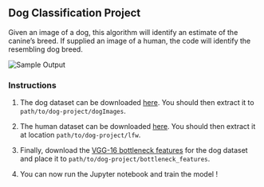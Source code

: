 [//]: # (Image References)

[image1]: ./images/sample_dog_output.png "Sample Output"
[image2]: ./images/vgg16_model.png "VGG-16 Model Keras Layers"
[image3]: ./images/vgg16_model_draw.png "VGG16 Model Figure"


## Dog Classification Project

Given an image of a dog, this algorithm will identify an estimate of the canine’s breed. If supplied an image of a human, the code will identify the resembling dog breed.  

![Sample Output][image1]

### Instructions

1. The dog dataset can be downloaded [here](https://s3-us-west-1.amazonaws.com/udacity-aind/dog-project/dogImages.zip). You should then extract it to `path/to/dog-project/dogImages`. 

2. The human dataset can be downloaded [here](https://s3-us-west-1.amazonaws.com/udacity-aind/dog-project/lfw.zip). You should then extract it at location `path/to/dog-project/lfw`. 

3. Finally, download the [VGG-16 bottleneck features](https://s3-us-west-1.amazonaws.com/udacity-aind/dog-project/DogVGG16Data.npz) for the dog dataset and place it to `path/to/dog-project/bottleneck_features`.

4. You can now run the Jupyter notebook and train the model ! 
